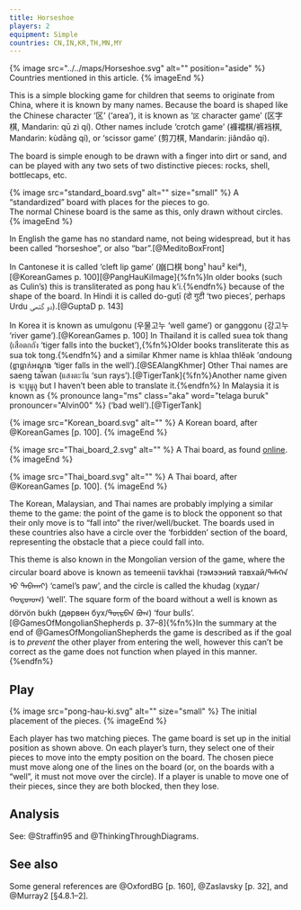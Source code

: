 ```yaml
---
title: Horseshoe
players: 2
equipment: Simple
countries: CN,IN,KR,TH,MN,MY
---
```


{% image src="../../maps/Horseshoe.svg" alt="" position="aside" %}
Countries mentioned in this article.
{% imageEnd %}

<p class="lead">
This is a simple blocking game for children that seems to originate from China, where it is known by many names. Because the board is shaped like the Chinese character ‘<span lang="zh">区</span>’ (‘area’), it is known as ‘<code>区</code> character game’ (<span lang="zh" class="aka">区字棋</span>, Mandarin: <span lang="cmn-Latn-pinyin" class="aka">qū zì qí</span>). Other names include ‘crotch game’ (<span lang="zh-Hant" class="aka">褲襠棋</span>/<span lang="zh-Hans" class="aka">裤裆棋</span>, Mandarin: <span lang="cmn-Latn-pinyin" class="aka">kùdāng qí</span>), or ‘scissor game’ (<span lang="zh" class="aka">剪刀棋</span>, Mandarin: <span lang="cmn-Latn-pinyin" class="aka">jiǎndāo qí</span>). 
</p>

The board is simple enough to be drawn with a finger into dirt or sand, and can
be played with any two sets of two distinctive pieces: rocks, shell, bottlecaps,
etc.

{% image src="standard_board.svg" alt="" size="small" %}
A “standardized” board with places for the pieces to go.<br/>The normal Chinese
board is the same as this, only drawn without circles.
{% imageEnd %}

In English the game has no standard name, not being widespread, but it has been called “<span class="aka">horseshoe</span>”, or also “<span class="aka">bar</span>”.[@MeditoBoxFront]

In Cantonese it is called ‘cleft lip game’ (<span lang="yue" class="aka">崩口棋</span> <span lang="yue-Latn-jyutping" class="aka">bong¹ hau² kei⁴</span>),[@KoreanGames p.  100][@PangHauKiImage]{%fn%}In older books (such as Culin’s) this is transliterated as <span lang="yue-Latn" class="aka">pong hau k’i</span>.{%endfn%} because of the shape of the board. In Hindi it is called <span lang="hi-Latn" class="aka">do-guṭī</span> (<span lang="hi" class="aka">दो गुटी</span> ‘two pieces’, perhaps Urdu <span lang="ur" class="aka">دو گتھی</span>).[@GuptaD p. 143]

In Korea it is known as <span lang="ko-Latn" class="aka">umulgonu</span> (<span lang="ko" class="aka">우물고누</span> ‘well game’) or <span lang="ko-Latn" class="aka">ganggonu</span> (<span lang="ko" class="aka">강고누</span> ‘river game’).[@KoreanGames p. 100] In Thailand it is called <span lang="th-Latn" class="aka">suea tok thang</span> (<span lang="th" class="aka">เสือตกถัง</span> ‘tiger falls into the bucket’),{%fn%}Older books transliterate this as <span lang="th-Latn" class="aka">sua tok tong</span>.{%endfn%} and a similar Khmer name is <span lang="km-Latn" class="aka">khlaa thlĕək ʼɑndoung</span> (<span lang="km" class="aka">ខ្លាធ្លាក់អណ្ដូង</span> ‘tiger falls in the well’).[@SEAlangKhmer] Other Thai names are <span lang="th-Latn" class="aka">saeng tawan</span> (<span lang="th" class="aka">แสงตะวัน</span> ‘sun rays’).[@TigerTank]{%fn%}Another name given is <span lang="th" class="aka">จะบูมูลู</span> but I haven’t been able to translate it.{%endfn%} In Malaysia it is known as {% pronounce lang="ms" class="aka" word="telaga buruk" pronouncer="Alvin00" %} (‘bad well’).[@TigerTank]

<div class="multi equal">

{% image src="Korean_board.svg" alt="" %}
A Korean board, after @KoreanGames [p. 100].
{% imageEnd %}

{% image src="Thai_board_2.svg" alt="" %}
A Thai board, as found [online](https://web.archive.org/web/20220809031306/https://shopee.co.th/%E0%B9%80%E0%B8%81%E0%B8%A1%E0%B9%80%E0%B8%AA%E0%B8%B7%E0%B8%AD%E0%B8%95%E0%B8%81%E0%B8%96%E0%B8%B1%E0%B8%87-Dead-End-%E0%B8%82%E0%B8%AD%E0%B8%87%E0%B9%80%E0%B8%A5%E0%B9%88%E0%B8%99%E0%B9%84%E0%B8%A1%E0%B9%89-%E0%B9%80%E0%B8%81%E0%B8%A1%E0%B9%84%E0%B8%A1%E0%B9%89-%E0%B8%82%E0%B8%AD%E0%B8%87%E0%B9%80%E0%B8%A5%E0%B9%88%E0%B8%99%E0%B9%84%E0%B8%A1%E0%B9%89%E0%B9%80%E0%B8%AA%E0%B8%A3%E0%B8%B4%E0%B8%A1%E0%B8%9E%E0%B8%B1%E0%B8%92%E0%B8%99%E0%B8%B2%E0%B8%81%E0%B8%B2%E0%B8%A3-%E0%B8%82%E0%B8%AD%E0%B8%87%E0%B9%80%E0%B8%A5%E0%B9%88%E0%B8%99%E0%B9%84%E0%B8%A1%E0%B9%89%E0%B8%9D%E0%B8%B6%E0%B8%81%E0%B8%AA%E0%B8%A1%E0%B8%AD%E0%B8%87-wooden-family-board-games-i.92760471.11313361650).
{% imageEnd %}

{% image src="Thai_board.svg" alt="" %}
A Thai board, after @KoreanGames [p. 100].
{% imageEnd %}

</div>

The Korean, Malaysian, and Thai names are probably implying a similar theme to
the game: the point of the game is to block the opponent so that their only move
is to “fall into” the river/well/bucket. The boards used in these countries also
have a circle over the ‘forbidden’ section of the board, representing the
obstacle that a piece could fall into.

This theme is also known in the Mongolian version of the game, where the circular board above is known as <span lang="mn-Latn" class="aka">temeenii tavkhai</span> (<span lang="mn-Cyrl" class="aka">тэмээний тавхай</span>/<span lang="mn-Mong" class="aka">ᠲᠡᠮᠡᢉᠡᠨ ᠦ᠋ ᠲᠠᠪᠠᠬᠠᠢ</span>) ‘camel’s paw’, and the circle is called the <span lang="mn-Latn">khudag</span> (<span lang="mn-Cyrl">худаг</span>/<span lang="mn-Mong">ᠬᠤᠳᠳᠤᠭ</span>) ‘well’. The square form of the board without a well is known as <span class="aka" lang="mn-Latn">dörvön bukh</span> (<span lang="mn-Cyrl" class="aka">дөрвөн бух</span>/<span lang="mn-Mong" class="aka">ᠳᠥᠷᠪᠡᠨ ᠪᠤᠬ</span>) ‘four bulls’.[@GamesOfMongolianShepherds p. 37–8]{%fn%}In the summary at the end of @GamesOfMongolianShepherds the game is described as if the goal is to _prevent_ the other player from entering the well, however this can’t be correct as the game does not function when played in this manner.{%endfn%}


<!--<span lang="pa">ਦੋਗੁਟਿ</span> Punjabi?--> 


## Play

{% image src="pong-hau-ki.svg" alt="" size="small" %}
The initial placement of the pieces.
{% imageEnd %}

Each player has two matching pieces. The game board is set up in the initial
position as shown above. On each player’s turn, they select one of their pieces to
move into the empty position on the board. The chosen piece must move along one
of the lines on the board (or, on the boards with a  “well”, it must not move
over the circle). If a player is unable to move one of their pieces, since they
are both blocked, then they lose.

## Analysis

See: @Straffin95 and @ThinkingThroughDiagrams.

## See also

Some general references are @OxfordBG [p. 160], @Zaslavsky [p. 32], and @Murray2 [§4.8.1–2].
